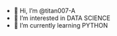 - 👋 Hi, I’m @titan007-A
- 👀 I’m interested in DATA SCIENCE
- 🌱 I’m currently learning PYTHON

<!---
titan007-A/titan007-A is a ✨ special ✨ repository because its `README.md` (this file) appears on your GitHub profile.
You can click the Preview link to take a look at your changes.
--->
